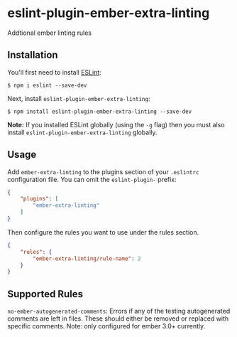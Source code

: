 # eslint-plugin-ember-extra-linting

Addtional ember linting rules

## Installation

You'll first need to install [ESLint](http://eslint.org):

```
$ npm i eslint --save-dev
```

Next, install `eslint-plugin-ember-extra-linting`:

```
$ npm install eslint-plugin-ember-extra-linting --save-dev
```

**Note:** If you installed ESLint globally (using the `-g` flag) then you must also install `eslint-plugin-ember-extra-linting` globally.

## Usage

Add `ember-extra-linting` to the plugins section of your `.eslintrc` configuration file. You can omit the `eslint-plugin-` prefix:

```json
{
    "plugins": [
        "ember-extra-linting"
    ]
}
```


Then configure the rules you want to use under the rules section.

```json
{
    "rules": {
        "ember-extra-linting/rule-name": 2
    }
}
```

## Supported Rules

`no-ember-autogenerated-comments`: Errors if any of the testing autogenerated comments are left in files. These should either be removed or replaced with specific comments. Note: only configured for ember 3.0+ currently. 





